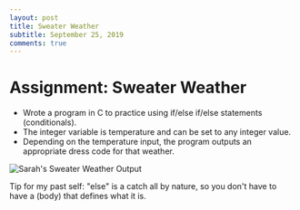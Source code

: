```yaml
---
layout: post
title: Sweater Weather
subtitle: September 25, 2019
comments: true
---
```


# Assignment: Sweater Weather

* Wrote a program in C to practice using if/else if/else statements (conditionals).
* The integer variable is temperature and can be set to any integer value.
* Depending on the temperature input, the program outputs an appropriate dress code for that weather.


![Sarah's Sweater Weather Output](https://ephsarah.github.io/img/sampler.jpeg)

Tip for my past self: "else" is a catch all by nature, so you don't have to have a (body) that defines what it is.

